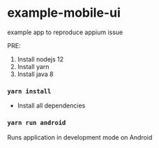 # example-mobile-ui
example app to reproduce appium issue

PRE:
1) Install nodejs 12
2) Install yarn
3) Install java 8

### `yarn install` 
- Install all dependencies
### `yarn run android`
Runs application in development mode on Android
